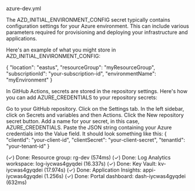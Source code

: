 azure-dev.yml

The AZD_INITIAL_ENVIRONMENT_CONFIG secret typically contains configuration settings for your Azure environment. This can include various parameters required for provisioning and deploying your infrastructure and applications.

Here's an example of what you might store in AZD_INITIAL_ENVIRONMENT_CONFIG:

{
  "location": "eastus",
  "resourceGroup": "myResourceGroup",
  "subscriptionId": "your-subscription-id",
  "environmentName": "myEnvironment"
}


In GitHub Actions, secrets are stored in the repository settings. Here's how you can add AZURE_CREDENTIALS to your repository secrets:

Go to your GitHub repository.
Click on the Settings tab.
In the left sidebar, click on Secrets and variables and then Actions.
Click the New repository secret button.
Add a name for your secret, in this case, AZURE_CREDENTIALS.
Paste the JSON string containing your Azure credentials into the Value field. It should look something like this:
{
  "clientId": "your-client-id",
  "clientSecret": "your-client-secret",
  "tenantId": "your-tenant-id"
}

  (✓) Done: Resource group: rg-dev (574ms)
  (✓) Done: Log Analytics workspace: log-iycwas4gyqdei (16.337s)
  (✓) Done: Key Vault: kv-iycwas4gyqdei (17.974s)
  (✓) Done: Application Insights: appi-iycwas4gyqdei (1.256s)
  (✓) Done: Portal dashboard: dash-iycwas4gyqdei (632ms)